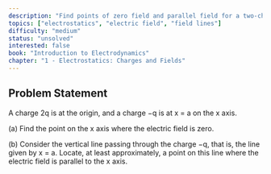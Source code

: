 ```yaml
---
description: "Find points of zero field and parallel field for a two-charge system"
topics: ["electrostatics", "electric field", "field lines"]
difficulty: "medium"
status: "unsolved"
interested: false
book: "Introduction to Electrodynamics"
chapter: "1 - Electrostatics: Charges and Fields"
---
```


## Problem Statement
A charge 2q is at the origin, and a charge −q is at x = a on the x axis.

(a) Find the point on the x axis where the electric field is zero.

(b) Consider the vertical line passing through the charge −q, that is, the line given by x = a. Locate, at least approximately, a point on this line where the electric field is parallel to the x axis.
